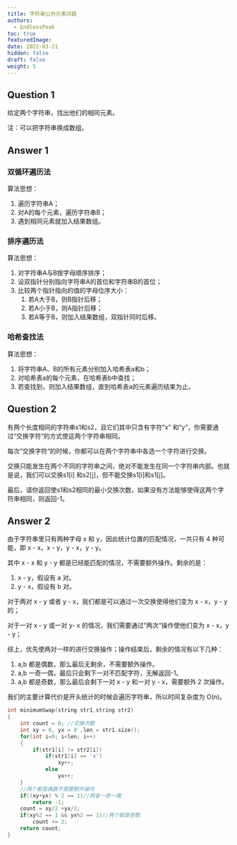 ```yaml
---
title: 字符串公共元素问题
authors:
  - EndlessPeak
toc: true
featuredImage: 
date: 2022-03-21
hidden: false
draft: false
weight: 5
---
```


<!--more-->

## Question 1

给定两个字符串，找出他们的相同元素。

注：可以把字符串换成数组。

## Answer 1

### 双循环遍历法

算法思想：

1. 遍历字符串A；
2. 对A的每个元素，遍历字符串B；
3. 遇到相同元素就加入结果数组。

### 排序遍历法

算法思想：

1. 对字符串A与B按字母顺序排序；
2. 设双指针分别指向字符串A的首位和字符串B的首位；
3. 比较两个指针指向的值的字母位序大小：
   1. 若A大于B，则B指针后移；
   2. 若A小于B，则A指针后移；
   3. 若A等于B，则加入结果数组，双指针同时后移。

### 哈希查找法

算法思想：

1. 将字符串A、B的所有元素分别加入哈希表a和b；
2. 对哈希表a的每个元素，在哈希表b中查找；
3. 若查找到，则加入结果数组，直到哈希表a的元素遍历结束为止。

## Question 2

有两个长度相同的字符串s1和s2，且它们其中只含有字符”x” 和”y”，你需要通过“交换字符“的方式使这两个字符串相同。

每次“交换字符“的时候，你都可以在两个字符串中各选一个字符进行交换。

交换只能发生在两个不同的字符串之间，绝对不能发生在同一个字符串内部。也就是说，我们可以交换s1[i] 和s2[j]，但不能交换s1[i]和s1[j]。

最后，请你返回使s1和s2相同的最小交换次数，如果没有方法能够使得这两个字符串相同，则返回-1。

## Answer 2

由于字符串里只有两种字母 x 和 y，因此统计位置的匹配情况，一共只有 4 种可能，即 x - x，x - y，y - x，y - y。

其中 x - x 和 y - y 都是已经能匹配的情况，不需要额外操作。剩余的是：

1. x - y，假设有 a 对。
2. y - x，假设有 b 对。

对于两对 x - y 或者 y - x，我们都是可以通过一次交换使得他们变为 x - x，y - y 的；

对于一对 x - y 或一对 y- x 的情况，我们需要通过“两次“操作使他们变为 x - x，y - y；

综上，优先使两对一样的进行交换操作；操作结束后，剩余的情况有以下几种：

1. a,b 都是偶数，那么最后无剩余，不需要额外操作。
2. a,b 一奇一偶，最后只会剩下一对不匹配字符，无解返回-1。
3. a,b 都是奇数，那么最后会剩下一对 x - y 和一对 y - x，需要额外 2 次操作。

我们的主要计算代价是开头统计的时候会遍历字符串，所以时间复杂度为 O(n)。

```c++
int minimumSwap(string str1,string str2)
{
    int count = 0; //交换次数
    int xy = 0, yx = 0 ,len = str1.size();
    for(int i=0; i<len; i++) 
    {
        if(str1[i] != str2[i])
            if(str1[i] == 'x')
                xy++;
            else
                yx++;
    }
    //两个都是偶数不需要额外操作
    if((xy+yx) % 2 == 1)//两者一奇一偶
        return -1;
    count = xy/2 +yx/2;
    if(xy%2 == 1 && yx%2 == 1)//两个都是奇数
        count += 2;
    return count;
}

```


